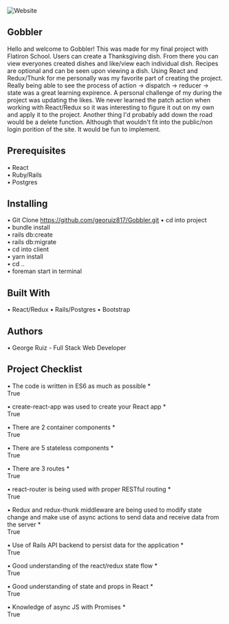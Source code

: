 ![Website](./src/HomeImg.png)

## Gobbler

Hello and welcome to Gobbler! This was made for my final project with Flatiron School. Users can create a Thanksgiving dish. From there you can view everyones created dishes and like/view each individual dish. Recipes are optional and can be seen upon viewing a dish. Using React and Redux/Thunk for me personally was my favorite part of creating the project. Really being able to see the process of  action -> dispatch -> reducer -> state was a great learning expirence. A personal challenge of my during the project was updating the likes. We never learned the patch action when working with React/Redux so it was interesting to figure it out on my own and apply it to the project. Another thing I'd probably add down the road would be a delete function. Although that wouldn't fit into the public/non login porition of the site. It would be fun to implement. 

## Prerequisites

• React      
• Ruby/Rails    
• Postgres  

## Installing

• Git Clone https://github.com/georuiz817/Gobbler.git
• cd into project  
• bundle install  
• rails db:create  
• rails db:migrate  
• cd into client  
• yarn install  
• cd ..  
• foreman start in terminal

## Built With  
• React/Redux
• Rails/Postgres
• Bootstrap

## Authors

• George Ruiz - Full Stack Web Developer

## Project Checklist
   
• The code is written in ES6 as much as possible *  
  True  

• create-react-app was used to create your React app *  
  True  

• There are 2 container components *  
  True  

• There are 5 stateless components *  
  True  

• There are 3 routes *  
  True  

• react-router is being used with proper RESTful routing *  
  True  

• Redux and redux-thunk middleware are being used to modify state change and make use of async actions     to send data and receive data from   the server *  
  True  

• Use of Rails API backend to persist data for the application *  
  True  

• Good understanding of the react/redux state flow *  
  True  

• Good understanding of state and props in React *  
  True  

• Knowledge of async JS with Promises *  
  True  



